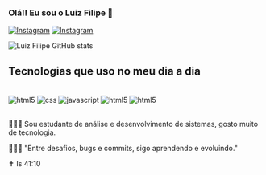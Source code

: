 ### Olá!! Eu sou o Luiz Filipe 👋

[![Instagram](https://img.shields.io/badge/Instagram-E4405F?style=for-the-badge&logo=instagram&logoColor=white)](https://www.instagram.com/luizf16_/)
[![Instagram](https://img.shields.io/badge/LinkedIn-0077B5?style=for-the-badge&logo=linkedin&logoColor=white)](https://www.linkedin.com/in/luiz-filipe-427071369/)

![Luiz Filipe GitHub stats](https://github-readme-stats.vercel.app/api?username=LuizFilipe16&show_icons=true&theme=dracula)

## Tecnologias que uso no meu dia a dia

<div style="display: inline_block"> <br>
    <img align="center" alt="html5" src="https://img.shields.io/badge/HTML5-E34F26?style=for-the-badge&logo=html5&logoColor=white" />
    <img align="center" alt="css" src="https://img.shields.io/badge/CSS3-1572B6?style=for-the-badge&logo=css3&logoColor=white" />
    <img align="center" alt="javascript" src="https://img.shields.io/badge/JavaScript-323330?style=for-the-badge&logo=javascript&logoColor=F7DF1E" />
    <img align="center" alt="html5" src="https://img.shields.io/badge/React_Native-20232A?style=for-the-badge&logo=react&logoColor=61DAFB" />
    <img align="center" alt="html5" src="https://img.shields.io/badge/C%2B%2B-00599C?style=for-the-badge&logo=c%2B%2B&logoColor=white"

</div></br>
<br>

🙋🏻‍♂️ Sou estudante de análise e desenvolvimento de sistemas, gosto muito de tecnologia.

👨🏻‍💻 "Entre desafios, bugs e commits, sigo aprendendo e evoluindo."

✝️ Is 41:10

</br>
